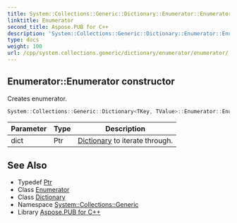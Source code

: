 ```yaml
---
title: System::Collections::Generic::Dictionary::Enumerator::Enumerator constructor
linktitle: Enumerator
second_title: Aspose.PUB for C++
description: 'System::Collections::Generic::Dictionary::Enumerator::Enumerator constructor. Creates enumerator in C++.'
type: docs
weight: 100
url: /cpp/system.collections.generic/dictionary/enumerator/enumerator/
---
```

## Enumerator::Enumerator constructor


Creates enumerator.

```cpp
System::Collections::Generic::Dictionary<TKey, TValue>::Enumerator::Enumerator(Ptr dict)
```


| Parameter | Type | Description |
| --- | --- | --- |
| dict | Ptr | [Dictionary](../../) to iterate through. |

## See Also

* Typedef [Ptr](../../ptr/)
* Class [Enumerator](../)
* Class [Dictionary](../../)
* Namespace [System::Collections::Generic](../../../)
* Library [Aspose.PUB for C++](../../../../)
